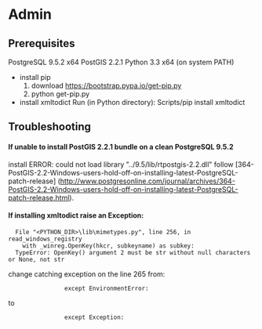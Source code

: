 # Admin

## Prerequisites
PostgreSQL 9.5.2 x64
PostGIS 2.2.1
Python 3.3 x64 (on system PATH)
 * install pip 
   1) download https://bootstrap.pypa.io/get-pip.py
   2) python get-pip.py
 * install xmltodict
   Run (in Python directory): Scripts/pip install xmltodict
 
## Troubleshooting

#### If unable to install PostGIS 2.2.1 bundle on a clean PostgreSQL 9.5.2
install ERROR: could not load library "../9.5/lib/rtpostgis-2.2.dll" follow [364-PostGIS-2.2-Windows-users-hold-off-on-installing-latest-PostgreSQL-patch-release] (http://www.postgresonline.com/journal/archives/364-PostGIS-2.2-Windows-users-hold-off-on-installing-latest-PostgreSQL-patch-release.html).

#### If installing xmltodict raise an Exception:
```
  File "<PYTHON_DIR>\lib\mimetypes.py", line 256, in read_windows_registry
    with _winreg.OpenKey(hkcr, subkeyname) as subkey:
  TypeError: OpenKey() argument 2 must be str without null characters or None, not str
```
change catching exception on the line 265 from:
```
                except EnvironmentError:
```
to
```
                except Exception:
```
